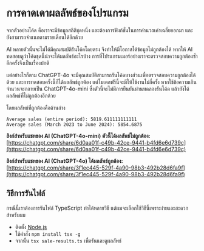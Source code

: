 # การคาดเดาผลลัพธ์ของโปรแกรม

จากตัวอย่างโค้ด คือเราจะมีข้อมูลสถิติชุดหนึ่ง และต้องการฟังก์ชั่นในการคำนวณค่าเฉลี่ยออกมา และยังสามารถจำแนกตามรายเดือนได้อีกด้วย

AI หลายตัวนั้นจะไม่ได้มีคุณสมบัติรันโค้ดโดยตรง จึงทำให้มีโอกาสได้ข้อมูลไม่ถูกต้องได้ หากให้ AI ทดสอบดูว่าโค้ดชุดนี้น่าจะได้ผลลัพธ์อะไรบ้าง การที่โปรแกรมเมอร์อย่างเราจะตรวจสอบความถูกต้องซ้ำอีกครั้งจึงเป็นเรื่องปกติ

แต่อย่างไรก็ตาม ChatGPT-4o จะมีคุณสมบัติสามารถรันโค้ดบางส่วนเพื่อตรวจสอบความถูกต้องได้ด้วย และการทดสอบครั้งนี้ก็ได้ผลลัพธ์ถูกต้อง แต่โมเดลฟรีนี้จะมีให้ใช้งานไม่กี่ครั้ง หากใช้ข้อความเกินจำนวนจะกลายเป็น ChatGPT-4o-mini ซึ่งตัวนี้จะไม่มีการยืนยันผ่านทดลองรันโค้ด แล้วยังได้ผลลัพธ์ที่ไม่ถูกต้องอีกด้วย

โดยผลลัพธ์ที่ถูกต้องคือด้านล่าง

```
Average sales (entire period): 5819.611111111111
Average sales (March 2023 to June 2024): 5854.6875
```

**ลิงก์สำหรับแชทของ AI (ChatGPT-4o-mini) ตัวนี้ได้ผลลัพธ์ไม่ถูกต้อง:** [https://chatgpt.com/share/6d0aa01f-c49b-42ce-9441-b4fd6e6d739c](https://chatgpt.com/share/6d0aa01f-c49b-42ce-9441-b4fd6e6d739c)

**ลิงก์สำหรับแชทของ AI (ChatGPT-4o) ได้ผลลัพธ์ถูกต้อง:** [https://chatgpt.com/share/3f1ec445-529f-4a90-98b3-492b28d6fa9f](https://chatgpt.com/share/3f1ec445-529f-4a90-98b3-492b28d6fa9f)

## วิธีการรันไฟล์

กรณีนี้เราต้องการรันไฟล์ TypeScript ทำได้หลายวิธี แต่ผมจะเลือกใช้วิธีนี้เพราะง่ายและสะดวกสำหรับผม

- ติดตั้ง [Node.js](https://nodejs.org/en)
- ใช้คำสั่ง `npm install tsx -g`
- จากนั้น `tsx sale-results.ts` เพื่อรันและดูผลลัพธ์
